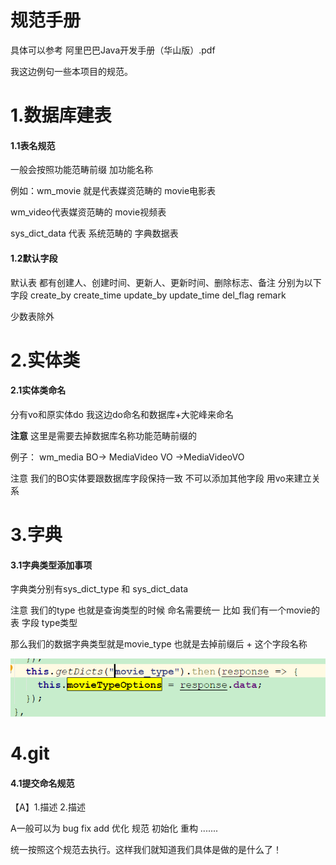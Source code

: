 # 规范手册

具体可以参考  阿里巴巴Java开发手册（华山版）.pdf



我这边例句一些本项目的规范。



# 1.数据库建表

#### 1.1表名规范

一般会按照功能范畴前缀 加功能名称

例如：wm_movie 就是代表媒资范畴的 movie电影表

wm_video代表媒资范畴的 movie视频表

sys_dict_data 代表 系统范畴的 字典数据表







#### 1.2默认字段

默认表 都有创建人、创建时间、更新人、更新时间、删除标志、备注 分别为以下字段
create_by  create_time  update_by  update_time   del_flag  remark

少数表除外







# 2.实体类

#### 2.1实体类命名

分有vo和原实体do 我这边do命名和数据库+大驼峰来命名

**注意** 这里是需要去掉数据库名称功能范畴前缀的

例子： wm_media  BO-> MediaVideo   VO ->MediaVideoVO



注意 我们的BO实体要跟数据库字段保持一致 不可以添加其他字段 用vo来建立关系









# 3.字典

#### 3.1字典类型添加事项



字典类分别有sys_dict_type  和  sys_dict_data

注意 我们的type  也就是查询类型的时候 命名需要统一  比如 我们有一个movie的表 字段 type类型 

那么我们的数据字典类型就是movie_type  也就是去掉前缀后 + 这个字段名称



![1621153332591](规范手册.assets/1621153332591.png)









# 4.git

#### 4.1提交命名规范

【A】1.描述 2.描述

A一般可以为  bug   fix   add   优化  规范   初始化  重构 .......

统一按照这个规范去执行。这样我们就知道我们具体是做的是什么了！  





